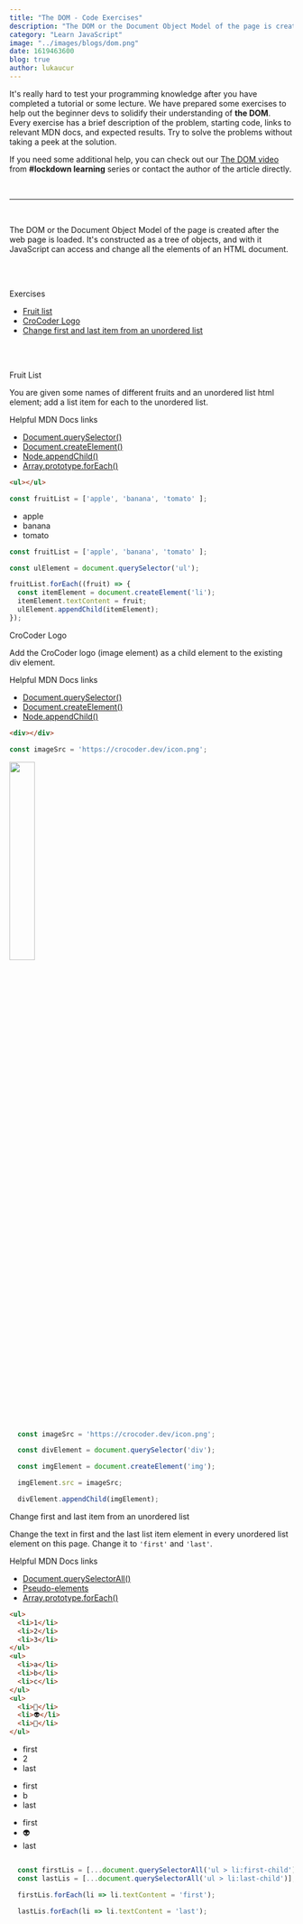 ```yaml
---
title: "The DOM - Code Exercises"
description: "The DOM or the Document Object Model of the page is created after the web page is loaded. Learn some DOM manuipulation with these exercises."
category: "Learn JavaScript"
image: "../images/blogs/dom.png"
date: 1619463600
blog: true
author: lukaucur
---
```


It's really hard to test your programming knowledge after you have completed a tutorial or some lecture. We have prepared some exercises to help out the beginner devs to solidify their understanding of **the DOM**. Every exercise has a brief description of the problem, starting code, links to relevant MDN docs, and expected results. Try to solve the problems without taking a peek at the solution.

If you need some additional help, you can check out our [The DOM video](https://youtu.be/TWV2qERCPG4) from **#lockdown learning** series or contact the author of the article directly.

<br />
<hr />
<br />

The DOM or the Document Object Model of the page is created after the web page is loaded. It's constructed as a tree of objects, and with it JavaScript can access and change all the elements of an HTML document. 

<br/>
<br/>


<typography element="h2">Exercises</typography>

- [Fruit list](#fruit-list)
- [CroCoder Logo](#crocoder-logo)
- [Change first and last item from an unordered list](#change-first-and-last-item-from-an-unordered-list)

<br/>
<br/>

<typography id="fruit-list" element="h2">Fruit List</typography>

You are given some names of different fruits and an unordered list html element; add a list item for each to the unordered list.

<typography element="h4">Helpful MDN Docs links</typography>

- [Document.querySelector()](https://developer.mozilla.org/en-US/docs/Web/API/Document/querySelector)
- [Document.createElement()](https://developer.mozilla.org/en-US/docs/Web/API/Document/createElement)
- [Node.appendChild()](https://developer.mozilla.org/en-US/docs/Web/API/Node/appendChild)
- [Array.prototype.forEach()](https://developer.mozilla.org/en-US/docs/Web/JavaScript/Reference/Global_Objects/Array/forEach)

<row>

  <column>

  ```html
  <ul></ul>
  ```

  ```javascript
  const fruitList = ['apple', 'banana', 'tomato' ];
  ```

  </column>

  <column>

  <demo>
    <ul>
      <li>apple</li>
      <li>banana</li>
      <li>tomato</li>
    </ul>
  </demo>

  </column>

</row>

<list-toggle title="Solution">

```javascript
const fruitList = ['apple', 'banana', 'tomato' ];

const ulElement = document.querySelector('ul');

fruitList.forEach((fruit) => {
  const itemElement = document.createElement('li');
  itemElement.textContent = fruit;
  ulElement.appendChild(itemElement);
});

```

</list-toggle>

<typography id="crocoder-logo" element="h2">CroCoder Logo</typography>

Add the CroCoder logo (image element) as a child element to the existing div element.

<typography element="h4">Helpful MDN Docs links</typography>

- [Document.querySelector()](https://developer.mozilla.org/en-US/docs/Web/API/Document/querySelector)
- [Document.createElement()](https://developer.mozilla.org/en-US/docs/Web/API/Document/createElement)
- [Node.appendChild()](https://developer.mozilla.org/en-US/docs/Web/API/Node/appendChild)

<row>

  <column>

  ```html
  <div></div>
  ```

  ```javascript
  const imageSrc = 'https://crocoder.dev/icon.png';
  ```

  </column>

  <column>

  <demo>
    <div>
      <img height="30%" src="https://crocoder.dev/icon.png">
    </div>
  </demo>

  </column>

</row>

<list-toggle title="Solution">

```javascript
  const imageSrc = 'https://crocoder.dev/icon.png';

  const divElement = document.querySelector('div');

  const imgElement = document.createElement('img');

  imgElement.src = imageSrc;

  divElement.appendChild(imgElement);

```

</list-toggle>

<typography id="change-first-and-last-item-from-an-unordered-list" element="h2">Change first and last item from an unordered list</typography>

Change the text in first and the last list item element in every unordered list element on this page. Change it to ```'first'``` and ```'last'```.

<typography element="h4">Helpful MDN Docs links</typography>

- [Document.querySelectorAll()](https://developer.mozilla.org/en-US/docs/Web/API/Document/querySelectorAll)
- [Pseudo-elements](https://developer.mozilla.org/en-US/docs/Web/CSS/Pseudo-elements)
- [Array.prototype.forEach()](https://developer.mozilla.org/en-US/docs/Web/JavaScript/Reference/Global_Objects/Array/forEach)

<row>

  <column>

  ```html
  <ul>
    <li>1</li>
    <li>2</li>
    <li>3</li>
  </ul>
  <ul>
    <li>a</li>
    <li>b</li>
    <li>c</li>
  </ul>
  <ul>
    <li>👻</li>
    <li>👽</li>
    <li>🦁</li>
  </ul>
  ```

  </column>

  <column>

  <demo>
  <div>
    <ul>
      <li>first</li>
      <li>2</li>
      <li>last</li>
    </ul>
    <ul>
      <li>first</li>
      <li>b</li>
      <li>last</li>
    </ul>
    <ul>
      <li>first</li>
      <li>👽</li>
      <li>last</li>
    </ul>
    </div>
  </demo>

  </column>

</row>

<list-toggle title="Solution">

```javascript

  const firstLis = [...document.querySelectorAll('ul > li:first-child')];
  const lastLis = [...document.querySelectorAll('ul > li:last-child')];

  firstLis.forEach(li => li.textContent = 'first');

  lastLis.forEach(li => li.textContent = 'last');


```

</list-toggle>